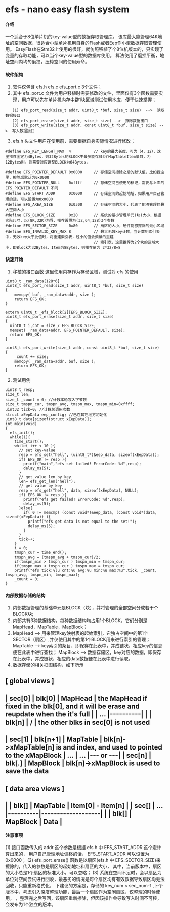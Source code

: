 # efs - nano easy flash system

#### 介绍
一个适合于8位单片机的key-value型的数据存取管理库。
该库最大能管理64K地址的空间数据，很适合小型单片机用自身的Flash或者Eep作小型数据存取管理使用。
EasyFlash在Stm32上使用的很好，就仿照移植了个8位机版本的，只实现了变量的存取功能，可以当个key-value型的数据库使用。
算法使用了磨损平衡，地址空间内均匀磨损，压榨空间的使用寿命。

#### 软件架构
1.  软件仅包含 efs.h efs.c efs_port.c 3个文件；
2.  其中 efs_port.c 文件为用户移植时需要修改的文件，里面仅有3个函数需要实现，用户可以先在单片机内存中辟1块区域测试使用本库，便于快速掌握；
```
   (1) efs_port_read(size_t addr, uint8_t *buf, size_t size)  -->  读取数据接口
   (2) efs_port_erase(size_t addr, size_t size) -->  擦除数据接口
   (3) efs_port_write(size_t addr, const uint8_t *buf, size_t size) -->  写入数据接口
```
3.  efs.h 头文件用户在使用前，需要根据自身实际情况进行修改；
```
#define EFS_KEY_LENGHT_MAX  4          // key的最大长度，可为（4，12），这里推荐固定为4Bytes，则32Bytes的BLOCK中最多能存储3个MapTableItem条目，为12Bytes时，则需要对应调整BLOCK为64Bytes，

#define EFS_POINTER_DEFAULT 0x0000     // 存储空间擦除之后的默认值，比如我这里，擦除后默认为0x0000
#define EFS_POINTER_NULL    0xffff     // 存储空间已使用的标记，需要与上面的 EFS_POINTER_DEFAULT 不同
#define EFS_START_ADDR      0x0000     // 存储空间的起始地址，如果用户自己管理的话，可以设置为0x0000
#define EFS_AREA_SIZE       0x0300     // 存储空间的大小，代表了能够管理的最大空间大小
#define EFS_BLOCK_SIZE      0x20       // 系统的最小管理单元(块)大小，根据实际尺寸，以(8K,32K)为界，推荐设置为(32,64,128)3个参数
#define EFS_SECTOR_SIZE     0x80       // 扇区的大小，硬件能够擦除的最小区域
#define EFS_INVALID_KEY_MAX 8          // 最大无效key计数，当计数到索引表中，无效key大于此值时，将重建索引表，过小的值会频繁的重建
                                       // 索引表，这里推荐为2个块的区域大小，即Block为32Bytes，Item为8Bytes，则推荐值为 2*32/8=8 
```

#### 快速开始

1.  移植的接口函数
    这里使用内存作为存储区域，测试对 efs 的使用
```
uint8_t _ram_data[128*6]
uint8_t efs_port_read(size_t addr, uint8_t *buf, size_t size) 
{
    memcpy( buf, _ram_data+addr, size );
    return EFS_OK;
}

extern uint8_t _efs_block[2][EFS_BLOCK_SIZE];
uint8_t efs_port_erase(size_t addr, size_t size) 
{
  uint8_t i,cnt = size / EFS_BLOCK_SIZE;
  memset( _ram_data+addr, EFS_POINTER_DEFAULT, size);
  return EFS_OK;
}

uint8_t efs_port_write(size_t addr, const uint8_t *buf, size_t size) 
{
    _count += size;
    memcpy( _ram_data+addr, buf, size );
    return EFS_OK;
}
```

2.  测试用例
```
uint8_t resp;
size_t len;
size_t _count = 0; //计数本轮写入字节数
size_t tmspn_cur, tmspn_avg, tmspn_max, tmspn_min=0xffff;
uint32 tick=0; //计数总调用次数
struct xEepData eep_config; //已在其它地方初始化
uint8_t data[sizeof(struct xEepData)];
int main(void)
{ 
  efs_init();
  while(1){
    time_start();
    while( i++ < 10 ){
      // set key-value
      resp = efs_set("hell", (uint8_t*)&eep_data, sizeof(xEepData));
      if( EFS_OK != resp ){
        printf("main","efs set failed! ErrorCode: %d",resp);
        delay_ms(5);
      }
      // get value len by key
      len= efs_get_len("hell");
      // get value by key
      resp = efs_get("hell", data, sizeof(xEepData), NULL);
      if( EFS_OK != resp ){
        printf("efs get failed! ErrorCode: %d",resp);
        delay_ms(5);
      }else{
        if( 0 != memcmp( (const void*)&eep_data, (const void*)data, sizeof(xEepData)) ){
          printf("efs get data is not equal to the set!");
          delay_ms(5);
        }
      }
      tick++;
    }
    i = 0;
    tmspn_cur = time_end();
    tmspn_avg = (tmspn_avg + tmspn_cur)/2;
    if(tmspn_min > tmspn_cur ) tmspn_min = tmspn_cur;
    if(tmspn_max < tmspn_cur ) tmspn_max = tmspn_cur;
    printf("efs tick:%lu cnt:%u avg:%u min:%u max:%u",tick, _count, tmspn_avg, tmspn_min, tmspn_max);
    _count = 0;
}
```

#### 内部数据存储的结构
1. 内部数据管理的基础单元是BLOCK（块），并将管理的全部空间分成若干个BLOCK块;
2. 内部共有3种数据结构，每种数据结构均占用1个BLOCK，它们分别是MapHead，MapTable，MapBlock；
3. MapHead --> 用来管理key映射表的起始索引，它独占空间中的第1个SECTOR（扇区）,并仅使用其中的第1个BLOCK用来进行索引的管理；
   MapTable --> key索引的条目，即保存在此表中，并成链状，相应key的信息便在此表中进行查找；
   MapBlock --> 数据存储区，key对应的数据，即保存在此表中，并成链状，相应的data数据便在此表中进行读取。
4. 数据存储的相关框图结构，如下所示

[ global views ]
--------------------------------
| sec[0] | blk[0]   | MapHead  | the MapHead if fixed in the blk[0], and it will be erase and reupdate when the it's full
|        |  ...     |----------|
|        | blk[n]   |    /     | the other blks in sec[0] is not used
--------------------------------
| sec[1] | blk[n+1] | MapTable | blk[n]->xMapTable[n] is and index, and used to pointed to the xMapBlock
|  ...   |  ...     |--- or ---|
| sec[n] | blk[.]   | MapBlock | blk[n]->xMapBlock is used to save the data
--------------------------------

[ data area views ]
------------------------------------------------
|       | blk[] | MapTable | Item[0] - Item[n] |
| sec[] |  ...  |----------|-------------------|
|       | blk[] | MapBlock |       Data        |
------------------------------------------------

#### 注意事项
   (1) 接口函数传入的 addr 这个参数是根据 efs.h 中 EFS_START_ADDR 这个宏计算出来的， 用户自己管理地址偏移的话，
       EFS_START_ADDR 可以设置为 0x0000；
   (2) efs_port_erase() 函数是以扇区(efs.h 中 EFS_SECTOR_SIZE)来擦除的，传入的参数是扇区的起始地址和扇区的大小，
                        其中，当前版本中，扇区的大小总是1个扇区的标准大小，可以忽略；
   (3) 系统在空间不足时，会以扇区为单位对空间尝试进行回收，最恶劣的情况是每个扇区均有有效数据导致扇区均无法回收，只能重新格式化，
       下建议的方案是，存储的 key_num < sec_num-1 ,下个版本中，考虑引入深度整理功能，最后一个扇区作为空闲扇区，仅整理的时候使用，
       ，整理完之后写回，该扇区重新擦除，但因该操作会导致写入时间不可控，会发布为1个独立的版本。
